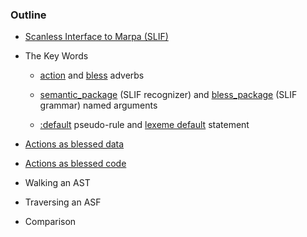 ﻿### Outline

* [Scanless Interface to Marpa (SLIF)](https://metacpan.org/pod/release/JKEGL/Marpa-R2-2.078000/pod/Scanless.pod)
* The Key Words
    
    - [action](https://metacpan.org/pod/release/JKEGL/Marpa-R2-2.078000/pod/Scanless/DSL.pod#action) and [bless](https://metacpan.org/pod/release/JKEGL/Marpa-R2-2.078000/pod/Scanless/DSL.pod#bless) adverbs
    
    - [semantic_package](https://metacpan.org/pod/release/JKEGL/Marpa-R2-2.078000/pod/Scanless/R.pod#semantics_package) (SLIF recognizer) and [bless_package](https://metacpan.org/pod/release/JKEGL/Marpa-R2-2.078000/pod/Scanless/G.pod#bless_package) (SLIF grammar) named arguments
    
    - [:default](https://metacpan.org/pod/release/JKEGL/Marpa-R2-2.078000/pod/Scanless/DSL.pod#Default-pseudo-rules) pseudo-rule and [lexeme default](https://metacpan.org/pod/release/JKEGL/Marpa-R2-2.078000/pod/Scanless/DSL.pod#Lexeme-default-statement) statement
    
* [Actions as blessed data](https://metacpan.org/pod/release/JKEGL/Marpa-R2-2.078000/pod/Scanless.pod)
* [Actions as blessed code](https://metacpan.org/source/JKEGL/Marpa-R2-2.078000/t/sl_gsyn.t)
* Walking an AST
* Traversing an ASF
* Comparison
